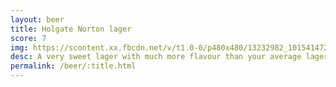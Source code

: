 ```yaml
---
layout: beer
title: Holgate Norton lager
score: 7
img: https://scontent.xx.fbcdn.net/v/t1.0-0/p480x480/13232982_10154147274688745_9124860390189621549_n.jpg?oh=4976f236f38b3280f32bd96627e0b1ee&oe=5923AA37
desc: A very sweet lager with much more flavour than your average lager
permalink: /beer/:title.html
---
```

